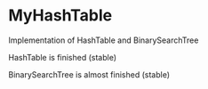 # MyHashTable
Implementation of HashTable and BinarySearchTree

HashTable is finished (stable)

BinarySearchTree is almost finished (stable)
